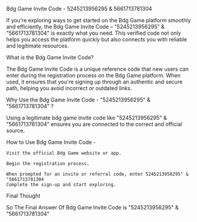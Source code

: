 Bdg Game Invite Code - 5245213956295 & 5661713781304

If you're exploring ways to get started on the Bdg Game platform smoothly and efficiently, the Bdg Game Invite Code – "5245213956295" & "5661713781304" is exactly what you need. This verified code not only helps you access the platform quickly but also connects you with reliable and legitimate resources.

What is the Bdg Game Invite Code?

The Bdg Game Invite Code is a unique reference code that new users can enter during the registration process on the Bdg Game platform. When used, it ensures that you're signing up through an authentic and secure path, helping you avoid incorrect or outdated links.

Why Use the Bdg Game Invite Code - "5245213956295" & "5661713781304" ?

Using a legitimate bdg game invite code like "5245213956295" & "5661713781304" ensures you are connected to the correct and official source.

How to Use Bdg Game Invite Code -

    Visit the official Bdg Game website or app.

    Begin the registration process.

    When prompted for an invite or referral code, enter 5245213956295" & "5661713781304
    Complete the sign-up and start exploring.

Final Thought

So The Final Answer Of Bdg Game Invite Code is "5245213956295" & "5661713781304"
